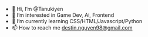 - 👋 Hi, I’m @Tanukiyen
- 👀 I’m interested in Game Dev, Ai, Frontend
- 🌱 I’m currently learning CSS/HTML/Javascript/Python
- 📫 How to reach me destin.nguyen98@gmail.com

<!---
Tanukiyen/Tanukiyen is a ✨ special ✨ repository because its `README.md` (this file) appears on your GitHub profile.
You can click the Preview link to take a look at your changes.
--->

